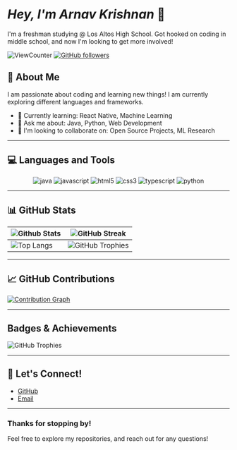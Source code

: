 # *Hey, I'm Arnav Krishnan* 👋
I'm a freshman studying @ Los Altos High School. Got hooked on coding in middle school, and now I'm looking to get more involved!

![ViewCounter](https://komarev.com/ghpvc/?username=arnavkrishnan)
[![GitHub followers](https://img.shields.io/github/followers/arnavkrishnan?style=social)](https://github.com/arnavkrishnan?tab=followers)

## 🚀 About Me
I am passionate about coding and learning new things! I am currently exploring different languages and frameworks.

- 🌱 Currently learning: React Native, Machine Learning
- 💬 Ask me about: Java, Python, Web Development
- 👯 I'm looking to collaborate on: Open Source Projects, ML Research

---

## 💻 Languages and Tools

<p align="center">
  <img src="https://img.shields.io/badge/Java-%23ED8B00.svg?style=for-the-badge&logo=java&logoColor=white" alt="java" />
  <img src="https://img.shields.io/badge/Javascript-F7DF1E.svg?style=for-the-badge&logo=javascript&logoColor=black" alt="javascript" />
  <img src="https://img.shields.io/badge/html-E34F26.svg?style=for-the-badge&logo=html5&logoColor=white" alt="html5" />
  <img src="https://img.shields.io/badge/css-1572B6.svg?style=for-the-badge&logo=css3&logoColor=white" alt="css3" />
  <img src="https://img.shields.io/badge/typescript-3178C6.svg?style=for-the-badge&logo=typescript&logoColor=white" alt="typescript" />
  <img src="https://img.shields.io/badge/Python-3776AB.svg?style=for-the-badge&logo=python&logoColor=white" alt="python" />
</p>

---

## 📊 GitHub Stats

| ![Github Stats](https://github-readme-stats.vercel.app/api?username=arnavkrishnan&include_all_commits=true&count_private=true&show_icons=true&theme=tokyonight) | ![GitHub Streak](https://github-readme-streak-stats.herokuapp.com/?user=arnavkrishnan&include_all_commits=true&count_private=true&show_icons=true&theme=tokyonight) |
| --- | --- |
| ![Top Langs](https://github-readme-stats.vercel.app/api/top-langs/?username=arnavkrishnan&include_all_commits=true&count_private=true&theme=tokyonight) | ![GitHub Trophies](https://github-profile-trophy.vercel.app/?username=arnavkrishnan&theme=tokyonight&row=1&column=5&margin-w=15&margin-h=15) |

---

## 📈 GitHub Contributions

[![Contribution Graph](http://github-profile-summary-cards.vercel.app/api/cards/profile-details?username=arnavkrishnan&theme=tokyonight)](https://github.com/vn7n24fzkq/github-profile-summary-cards)

---

## Badges & Achievements

![GitHub Trophies](https://github-profile-trophy.vercel.app/?username=arnavkrishnan&theme=tokyonight&row=1&column=5&margin-w=15&margin-h=15)

---

## 💬 Let's Connect!

- [GitHub](https://github.com/arnavkrishnan)
- [Email](mailto:arnav.s.krishnan@gmail.com)
---

### Thanks for stopping by!
Feel free to explore my repositories, and reach out for any questions!
